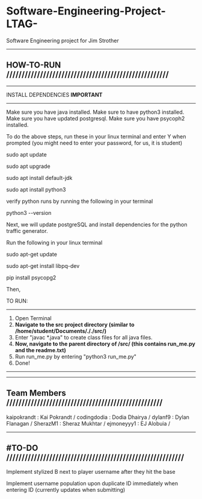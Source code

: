 # Software-Engineering-Project-LTAG-
Software Engineering project for Jim Strother

----------------------------------------------------------------
HOW-TO-RUN /////////////////////////////////////////////////////
----------------------------------------------------------------

**********************************
INSTALL DEPENDENCIES **IMPORTANT**
**********************************
Make sure you have java installed.
Make sure to have python3 installed. 
Make sure you have updated postgresql.
Make sure you have psycoph2 installed.

To do the above steps, run these in your linux terminal and enter Y when prompted (you might need to enter your password, for us, it is student)

sudo apt update

sudo apt upgrade 

sudo apt install default-jdk 

sudo apt install python3

verify python runs by running the following in your terminal

python3 --version

Next, we will update postgreSQL and install dependencies for the python traffic generator.

Run the following in your linux terminal

sudo apt-get update

sudo apt-get install libpq-dev

pip install psycopg2


Then, 

TO RUN:
**************************************************************************************************
1) Open Terminal
2) **Navigate to the src project directory (similar to /home/student/Documents/././src/)**
3) Enter "javac *.java" to create class files for all java files.
4) **Now, navigate to the parent directory of /src/ (this contains run_me.py and the readme.txt)**
5) Run run_me.py by entering "python3 run_me.py"
6) Done!
**************************************************************************************************


----------------------------------------------------------------
Team Members ///////////////////////////////////////////////////
----------------------------------------------------------------
kaipokrandt : Kai Pokrandt /
codingdodia : Dodia Dhairya /
dylanf9     : Dylan Flanagan /
SherazM1    : Sheraz Mukhtar /
ejmoneyyy1  : EJ Alobuia /


-----------------------------------------------------------------
#TO-DO //////////////////////////////////////////////////////////
-----------------------------------------------------------------

Implement stylized B next to player username after they hit the base

Implement username population upon duplicate ID immediately when entering ID (currently updates when submitting)




